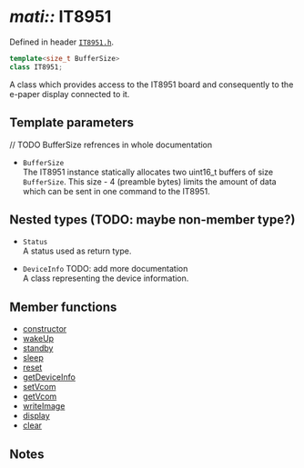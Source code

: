 # _mati::_ **IT8951**

Defined in header [`IT8951.h`](../../lib/IT8951/src/IT8951.h).

```cpp
template<size_t BufferSize>
class IT8951;
```

A class which provides access to the IT8951 board and consequently to the e-paper display connected to it.  

## Template parameters 

// TODO BufferSize refrences in whole documentation

- `BufferSize`  
The IT8951 instance statically allocates two uint16_t buffers of size `BufferSize`. This size - 4 (preamble bytes) limits the amount of data which can be sent in one command to the IT8951. 

## Nested types (TODO: maybe non-member type?)

- `Status`  
A status used as return type.

- `DeviceInfo` TODO: add more documentation  
A class representing the device information. 

## Member functions

- [constructor](constructor.md)  
- [wakeUp](wakeUp.md)
- [standby](standby.md)
- [sleep](sleep.md)
- [reset](reset.md)
- [getDeviceInfo](getDeviceInfo.md)
- [setVcom](setVcom.md)
- [getVcom](getVcom.md)
- [writeImage](writeImage.md)
- [display](display.md)
- [clear](clear.md)


## Notes